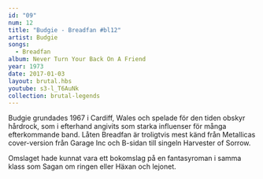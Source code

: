 ```yaml
---
id: "09"
num: 12
title: "Budgie - Breadfan #bl12"
artist: Budgie
songs:
  - Breadfan
album: Never Turn Your Back On A Friend
year: 1973
date: 2017-01-03
layout: brutal.hbs
youtube: s3-l_T6AuNk
collection: brutal-legends
---
```


Budgie grundades 1967 i Cardiff, Wales och spelade för den tiden obskyr hårdrock, som i efterhand angivits som starka influenser för många efterkommande band. Låten Breadfan är troligtvis mest känd från Metallicas cover-version från Garage Inc och B-sidan till singeln Harvester of Sorrow.

Omslaget hade kunnat vara ett bokomslag på en fantasyroman i samma klass som Sagan om ringen eller Häxan och lejonet.

